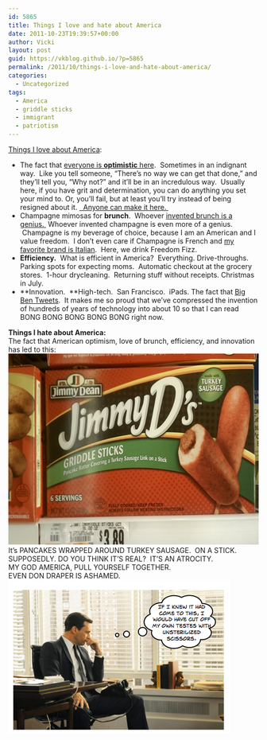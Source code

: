 ```yaml
---
id: 5865
title: Things I love and hate about America
date: 2011-10-23T19:39:57+00:00
author: Vicki
layout: post
guid: https://vkblog.github.io/?p=5865
permalink: /2011/10/things-i-love-and-hate-about-america/
categories:
  - Uncategorized
tags:
  - America
  - griddle sticks
  - immigrant
  - patriotism
---
```

<a href="http://www.youtube.com/watch?v=sWS-FoXbjVI" target="_blank">Things I love about America</a>:

  * The fact that <a href="http://www.youtube.com/watch?v=UqDtf1aw818" target="_blank">everyone is <strong>optimistic</strong> here</a>.  Sometimes in an indignant way.  Like you tell someone, &#8220;There&#8217;s no way we can get that done,&#8221; and they&#8217;ll tell you, &#8220;Why not?&#8221; and it&#8217;ll be in an incredulous way.  Usually here, if you have grit and determination, you can do anything you set your mind to. Or, you&#8217;ll fail, but at least you&#8217;ll try instead of being resigned about it. <a href="http://www.youtube.com/watch?v=kOobdhEE1_o&feature=related" target="_blank">  Anyone can make it here. </a>
  * Champagne mimosas for **brunch**.  Whoever <a href="http://www.youtube.com/watch?v=nTTiY7C0DRA" target="_blank">invented brunch is a genius. </a> Whoever invented champagne is even more of a genius.  Champagne is my beverage of choice, because I am an American and I value freedom.  I don&#8217;t even care if Champagne is French and <a href="http://www.google.com/products/catalog?q=martini+asti&hl=en&prmd=imvns&bav=on.2,or.r_gc.r_pw.r_cp.,cf.osb&biw=1504&bih=929&um=1&ie=UTF-8&tbm=shop&cid=18410146429596922783&sa=X&ei=IKCkTsPYE4fc0QGg0MX8BA&ved=0CFYQ8wIwAA" target="_blank">my favorite brand is Italian</a>.  Here, we drink Freedom Fizz.
  * **Efficiency.**  What is efficient in America?  Everything. Drive-throughs. Parking spots for expecting moms.  Automatic checkout at the grocery stores.  1-hour drycleaning.  Returning stuff without receipts. Christmas in July.
  * **Innovation.  **High-tech.  San Francisco.  iPads. The fact that <a href="http://twitter.com/#!/big_ben_clock" target="_blank">Big Ben Tweets</a>.  It makes me so proud that we&#8217;ve compressed the invention of hundreds of years of technology into about 10 so that I can read BONG BONG BONG BONG BONG right now.

<div>
  <strong>Things I hate about America:</strong>
</div>

<div>
  The fact that American optimism, love of brunch, efficiency, and innovation has led to this:
</div>

<div>
  <a href="https://raw.githubusercontent.com/vkblog/vkblog.github.io/master/public/img/2011/10/30520493317f2b0b07395814d0ddf3f694656924_wmeg.jpg"><img class="aligncenter size-full wp-image-5866" title="30520493317f2b0b07395814d0ddf3f694656924_wmeg" src="https://raw.githubusercontent.com/vkblog/vkblog.github.io/master/public/img/2011/10/30520493317f2b0b07395814d0ddf3f694656924_wmeg.jpg" alt="" width="640" height="384" /></a>
</div>

<div>
  It&#8217;s PANCAKES WRAPPED AROUND TURKEY SAUSAGE.  ON A STICK. SUPPOSEDLY. DO YOU THINK IT&#8217;S REAL?  IT&#8217;S AN ATROCITY.
</div>

<div>
  MY GOD AMERICA, PULL YOURSELF TOGETHER.
</div>

<div>
  EVEN DON DRAPER IS ASHAMED.
</div>

<div>
  <a href="https://raw.githubusercontent.com/vkblog/vkblog.github.io/master/public/img/2011/10/Screen-shot-2011-10-23-at-7.30.48-PM.png"><img class="aligncenter size-full wp-image-5867" title="Screen shot 2011-10-23 at 7.30.48 PM" src="https://raw.githubusercontent.com/vkblog/vkblog.github.io/master/public/img/2011/10/Screen-shot-2011-10-23-at-7.30.48-PM.png" alt="" width="447" height="309" /></a>
</div>